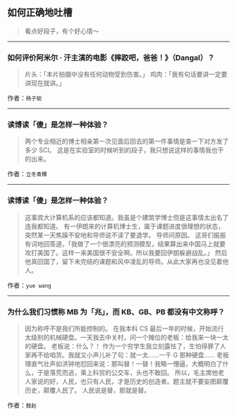 ## 如何正确地吐槽

> 看点好段子，有个好心情～


 
---

### 如何评价阿米尔 · 汗主演的电影《摔跤吧，爸爸！》（Dangal）？

> 片头：「本片拍摄中没有任何动物受到伤害。」
> 鸡肉：「我有句话要讲一定要讲现在就讲。」


作者：`杨子轭`

---

### 读博读「傻」是怎样一种体验？

> 两个专业相近的博士相亲第一次见面后回去的第一件事情是查一下对方发了多少 SCI。
> 这是在实验室的时候听到的段子，我只想说这样的事情我也干的出来。


作者：`立冬青稞`

---

### 读博读「傻」是怎样一种体验？

> 这事宾大计算机系的应该都知道。我虽是个建筑学博士但是这事情太出名了连我都知道。
> 有一伊朗来的计算机博士生，属于课题进度很理想的状态，突然某一天焦躁不安地和导师说不读了要退学。
> 导师问原因。
> 这哥们振振有词地回答道，「我做了一个很漂亮的预测模型，结果算出来中国马上就要攻打美国了。这样一来美国很不安全啊。所以我要回伊朗躲避战乱。」
> 然后他真回国了，留下未完结的课题和风中凌乱的导师。从此大家再也没见着他人。


作者：`yue wang`

---

### 为什么我们习惯称 MB 为「兆」，而 KB、GB、PB 都没有中文称呼？

> 因为称呼不是我们所能控制的。
> 在我本科 CS 最后一年的时候，开始流行太级别的机械硬盘。一天我去中关村，问一个摊位的老板：给我来一块一太的硬盘。
> 老板说：什么？！
> 作为一个穷学生我立刻露怯了，生怕得罪了人家再不给咱货。我就又小声儿补了句：就一太……一千 G 那种硬盘……
> 老板理直气壮声如洪钟地怼回来说：那叫替！一替！我略一懵逼，大概明白了什么，于是落荒而逃，乘上科贸的公交车，头也不敢回。
> 所以，毛主席他老人家说的好，人民，也只有人民，才是历史的创造者。题主就不要妄图颠覆历史，颠覆人民了。
> 人民说是替，那就是替。


作者：`鼓赵`